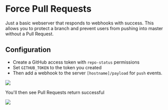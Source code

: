 # Force Pull Requests

Just a basic webserver that responds to webhooks with success. This allows you to protect a branch and prevent users from pushing into master without a Pull Request.

## Configuration

* Create a GitHub access token with `repo-status` permissions
* Set `GITHUB_TOKEN` to the token you created 
* Then add a webhook to the server `[hostname]/payload` for `push` events.

![](https://cloud.githubusercontent.com/assets/35968/13334352/70abe0c0-dbc0-11e5-8f95-dad1faecf1c0.png)

You'll then see Pull Requests return successful

![](https://cloud.githubusercontent.com/assets/35968/13303959/0735018a-db07-11e5-978e-693fe7b311db.png)
